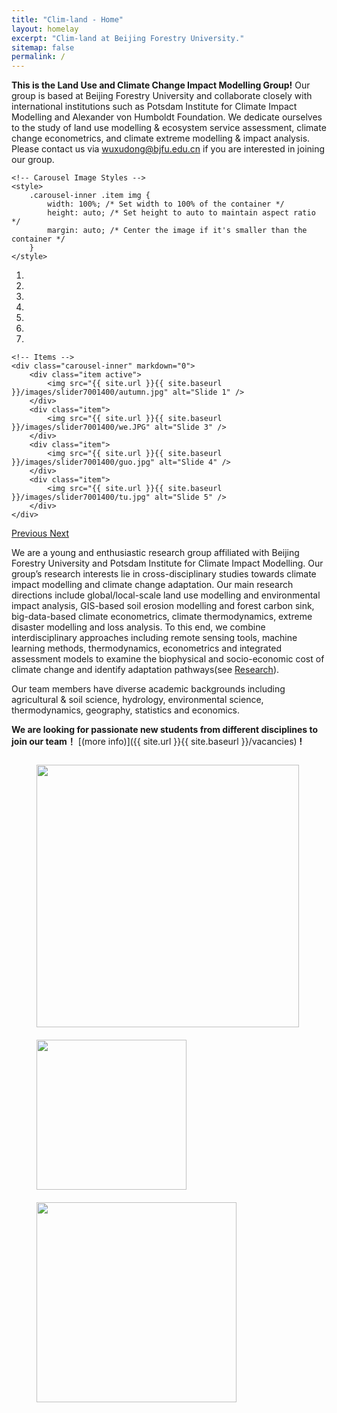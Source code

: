```yaml
---
title: "Clim-land - Home"
layout: homelay
excerpt: "Clim-land at Beijing Forestry University."
sitemap: false
permalink: /
---
```


**This is the Land Use and Climate Change Impact Modelling Group!** Our group is based at Beijing Forestry University and collaborate closely with international institutions such as Potsdam Institute for Climate Impact Modelling and Alexander von Humboldt Foundation. We dedicate ourselves to the study of land use modelling & ecosystem service assessment, climate change econometrics, and climate extreme modelling & impact analysis. Please contact us via wuxudong@bjfu.edu.cn if you are interested in joining our group.

<head>
    <meta charset="UTF-8">
    <meta name="viewport" content="width=device-width, initial-scale=1.0">
    <title>Your Website Title</title>
    <!-- Add any other head contents here like CSS links, etc. -->
    
    <!-- Carousel Image Styles -->
    <style>
        .carousel-inner .item img {
            width: 100%; /* Set width to 100% of the container */
            height: auto; /* Set height to auto to maintain aspect ratio */
            margin: auto; /* Center the image if it's smaller than the container */
        }
    </style>
</head>
<body> 

<div markdown="0" id="carousel" class="carousel slide" data-ride="carousel" data-interval="4000" data-pause="hover" >
    <!-- Menu -->
    <ol class="carousel-indicators">
        <li data-target="#carousel" data-slide-to="0" class="active"></li>
        <li data-target="#carousel" data-slide-to="1"></li>
        <li data-target="#carousel" data-slide-to="2"></li>
        <li data-target="#carousel" data-slide-to="3"></li>
        <li data-target="#carousel" data-slide-to="4"></li>
        <li data-target="#carousel" data-slide-to="5"></li>
        <li data-target="#carousel" data-slide-to="6"></li>
    </ol>

    <!-- Items -->
    <div class="carousel-inner" markdown="0">
        <div class="item active">
            <img src="{{ site.url }}{{ site.baseurl }}/images/slider7001400/autumn.jpg" alt="Slide 1" />
        </div>
        <div class="item">
            <img src="{{ site.url }}{{ site.baseurl }}/images/slider7001400/we.JPG" alt="Slide 3" />
        </div>
        <div class="item">
            <img src="{{ site.url }}{{ site.baseurl }}/images/slider7001400/guo.jpg" alt="Slide 4" />
        </div>
        <div class="item">
            <img src="{{ site.url }}{{ site.baseurl }}/images/slider7001400/tu.jpg" alt="Slide 5" />
        </div>       
    </div>
  <a class="left carousel-control" href="#carousel" role="button" data-slide="prev">
    <span class="glyphicon glyphicon-chevron-left" aria-hidden="true"></span>
    <span class="sr-only">Previous</span>
  </a>
  <a class="right carousel-control" href="#carousel" role="button" data-slide="next">
    <span class="glyphicon glyphicon-chevron-right" aria-hidden="true"></span>
    <span class="sr-only">Next</span>
  </a>
</div>

We are a young and enthusiastic research group affiliated with Beijing Forestry University and Potsdam Institute for Climate Impact Modelling. Our group’s research interests lie in cross-disciplinary studies towards climate impact modelling and climate change adaptation. Our main research directions include global/local-scale land use modelling and environmental impact analysis, GIS-based soil erosion modelling and forest carbon sink, big-data-based climate econometrics, climate thermodynamics, extreme disaster modelling and loss analysis. To this end, we combine interdisciplinary approaches including remote sensing tools, machine learning methods, thermodynamics, econometrics and integrated assessment models to examine the biophysical and socio-economic cost of climate change and identify adaptation pathways(see [Research](research)). 

Our team members have diverse academic backgrounds including agricultural & soil science, hydrology, environmental science, thermodynamics, geography, statistics and economics. 

 **We are looking for passionate new students from different disciplines to join our team！** [(more info)]({{ site.url }}{{ site.baseurl }}/vacancies) **!**



<div style="text-align: left;"> <!-- 将包裹figure的div设置为文本居中 -->
  <figure class="fourth" style="display: inline-block;"> <!-- 设置figure为行内块以便整体居中 -->
    <img src="{{ site.url }}{{ site.baseurl }}/images/logopic/Logo_BFU.png" style="width: 420px; margin-bottom: 20px;"> <!-- 移除了display:block和margin:auto -->
    <img src="{{ site.url }}{{ site.baseurl }}/images/logopic/humboldt2.jpg" style="width: 240px; margin-bottom: 20px;"> <!-- 移除了display:block和margin:auto -->
    <img src="{{ site.url }}{{ site.baseurl }}/images/logopic/Logo_PIK1.jpg" style="width: 320px; margin-bottom: 20px;"> <!-- 移除了display:block和margin:auto -->
  </figure>
</div>

